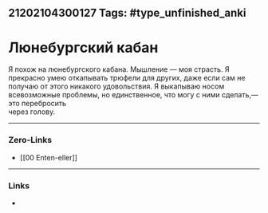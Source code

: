 21202104300127
Tags: #type_unfinished_anki
---
# Люнебургский кабан

Я похож на люнебургского кабана. Мышление — моя страсть. Я  прекрасно умею откапывать трюфели для других, даже если сам не получаю от этого никакого удовольствия. Я выкапываю носом всевозможные проблемы, но единственное, что могу с ними сделать,— это перебросить <br>через голову. 

---
### Zero-Links
- [[00 Enten-eller]]
---
### Links
-